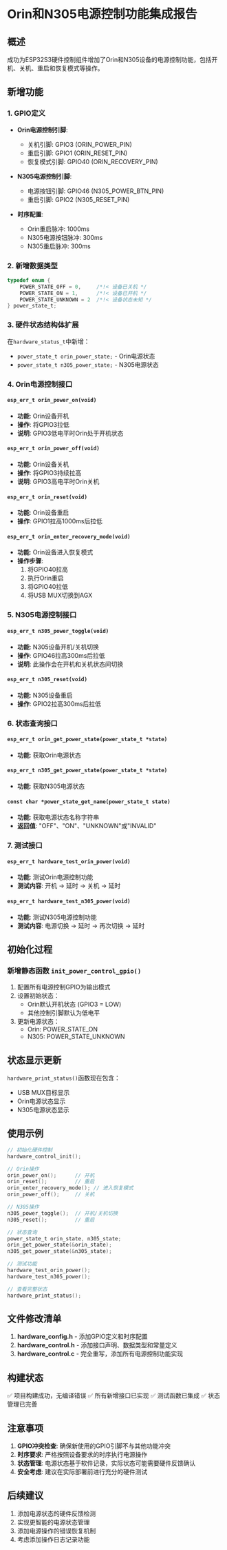 # Orin和N305电源控制功能集成报告

## 概述

成功为ESP32S3硬件控制组件增加了Orin和N305设备的电源控制功能，包括开机、关机、重启和恢复模式等操作。

## 新增功能

### 1. GPIO定义
- **Orin电源控制引脚**:
  - 关机引脚: GPIO3 (ORIN_POWER_PIN)
  - 重启引脚: GPIO1 (ORIN_RESET_PIN)  
  - 恢复模式引脚: GPIO40 (ORIN_RECOVERY_PIN)

- **N305电源控制引脚**:
  - 电源按钮引脚: GPIO46 (N305_POWER_BTN_PIN)
  - 重启引脚: GPIO2 (N305_RESET_PIN)

- **时序配置**:
  - Orin重启脉冲: 1000ms
  - N305电源按钮脉冲: 300ms
  - N305重启脉冲: 300ms

### 2. 新增数据类型

```c
typedef enum {
    POWER_STATE_OFF = 0,     /*!< 设备已关机 */
    POWER_STATE_ON = 1,      /*!< 设备已开机 */
    POWER_STATE_UNKNOWN = 2  /*!< 设备状态未知 */
} power_state_t;
```

### 3. 硬件状态结构体扩展

在`hardware_status_t`中新增：
- `power_state_t orin_power_state;` - Orin电源状态
- `power_state_t n305_power_state;` - N305电源状态

### 4. Orin电源控制接口

#### `esp_err_t orin_power_on(void)`
- **功能**: Orin设备开机
- **操作**: 将GPIO3拉低
- **说明**: GPIO3低电平时Orin处于开机状态

#### `esp_err_t orin_power_off(void)`
- **功能**: Orin设备关机
- **操作**: 将GPIO3持续拉高
- **说明**: GPIO3高电平时Orin关机

#### `esp_err_t orin_reset(void)`
- **功能**: Orin设备重启
- **操作**: GPIO1拉高1000ms后拉低

#### `esp_err_t orin_enter_recovery_mode(void)`
- **功能**: Orin设备进入恢复模式
- **操作步骤**:
  1. 将GPIO40拉高
  2. 执行Orin重启
  3. 将GPIO40拉低
  4. 将USB MUX切换到AGX

### 5. N305电源控制接口

#### `esp_err_t n305_power_toggle(void)`
- **功能**: N305设备开机/关机切换
- **操作**: GPIO46拉高300ms后拉低
- **说明**: 此操作会在开机和关机状态间切换

#### `esp_err_t n305_reset(void)`
- **功能**: N305设备重启
- **操作**: GPIO2拉高300ms后拉低

### 6. 状态查询接口

#### `esp_err_t orin_get_power_state(power_state_t *state)`
- **功能**: 获取Orin电源状态

#### `esp_err_t n305_get_power_state(power_state_t *state)`
- **功能**: 获取N305电源状态

#### `const char *power_state_get_name(power_state_t state)`
- **功能**: 获取电源状态名称字符串
- **返回值**: "OFF"、"ON"、"UNKNOWN"或"INVALID"

### 7. 测试接口

#### `esp_err_t hardware_test_orin_power(void)`
- **功能**: 测试Orin电源控制功能
- **测试内容**: 开机 → 延时 → 关机 → 延时

#### `esp_err_t hardware_test_n305_power(void)`
- **功能**: 测试N305电源控制功能
- **测试内容**: 电源切换 → 延时 → 再次切换 → 延时

## 初始化过程

### 新增静态函数 `init_power_control_gpio()`
1. 配置所有电源控制GPIO为输出模式
2. 设置初始状态：
   - Orin默认开机状态 (GPIO3 = LOW)
   - 其他控制引脚默认为低电平
3. 更新电源状态：
   - Orin: POWER_STATE_ON
   - N305: POWER_STATE_UNKNOWN

## 状态显示更新

`hardware_print_status()`函数现在包含：
- USB MUX目标显示
- Orin电源状态显示
- N305电源状态显示

## 使用示例

```c
// 初始化硬件控制
hardware_control_init();

// Orin操作
orin_power_on();      // 开机
orin_reset();         // 重启
orin_enter_recovery_mode(); // 进入恢复模式
orin_power_off();     // 关机

// N305操作
n305_power_toggle();  // 开机/关机切换
n305_reset();         // 重启

// 状态查询
power_state_t orin_state, n305_state;
orin_get_power_state(&orin_state);
n305_get_power_state(&n305_state);

// 测试功能
hardware_test_orin_power();
hardware_test_n305_power();

// 查看完整状态
hardware_print_status();
```

## 文件修改清单

1. **hardware_config.h** - 添加GPIO定义和时序配置
2. **hardware_control.h** - 添加接口声明、数据类型和常量定义
3. **hardware_control.c** - 完全重写，添加所有电源控制功能实现

## 构建状态

✅ 项目构建成功，无编译错误
✅ 所有新增接口已实现
✅ 测试函数已集成
✅ 状态管理已完善

## 注意事项

1. **GPIO冲突检查**: 确保新使用的GPIO引脚不与其他功能冲突
2. **时序要求**: 严格按照设备要求的时序执行电源操作
3. **状态管理**: 电源状态基于软件记录，实际状态可能需要硬件反馈确认
4. **安全考虑**: 建议在实际部署前进行充分的硬件测试

## 后续建议

1. 添加电源状态的硬件反馈检测
2. 实现更智能的电源状态管理
3. 添加电源操作的错误恢复机制
4. 考虑添加操作日志记录功能
